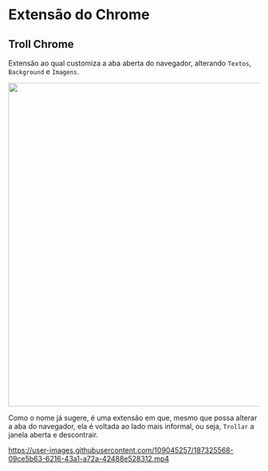 
# Extensão do Chrome 

## Troll Chrome

Extensão ao qual customiza a aba aberta do navegador, alterando `Textos`, `Background` e `Imagens`.

<img src="https://user-images.githubusercontent.com/109045257/183553101-13cf2f90-d3b6-433c-9369-e5b4060c78ea.png" width="650px">

Como o nome já sugere, é uma extensão em que, mesmo que possa alterar a aba do navegador, ela é voltada ao lado mais informal, ou seja, `Trollar` a janela aberta e descontrair.  



https://user-images.githubusercontent.com/109045257/187325568-09ce5b63-6216-43a1-a72a-42488e528312.mp4


